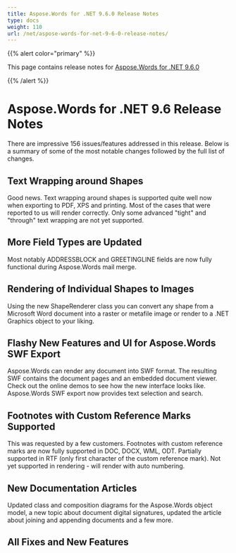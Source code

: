```yaml
---
title: Aspose.Words for .NET 9.6.0 Release Notes
type: docs
weight: 110
url: /net/aspose-words-for-net-9-6-0-release-notes/
---
```


{{% alert color="primary" %}} 

This page contains release notes for [Aspose.Words for .NET 9.6.0](http://www.aspose.com/downloads/words/net/new-releases/aspose.words-for-.net-9.6.0/)

{{% /alert %}} 
# **Aspose.Words for .NET 9.6 Release Notes**
There are impressive 156 issues/features addressed in this release. Below is a summary of some of the most notable changes followed by the full list of changes.
## **Text Wrapping around Shapes**
Good news. Text wrapping around shapes is supported quite well now when exporting to PDF, XPS and printing. Most of the cases that were reported to us will render correctly. Only some advanced "tight" and "through" text wrapping are not yet supported.
## **More Field Types are Updated**
Most notably ADDRESSBLOCK and GREETINGLINE fields are now fully functional during Aspose.Words mail merge.
## **Rendering of Individual Shapes to Images**
Using the new ShapeRenderer class you can convert any shape from a Microsoft Word document into a raster or metafile image or render to a .NET Graphics object to your liking.
## **Flashy New Features and UI for Aspose.Words SWF Export**
Aspose.Words can render any document into SWF format. The resulting SWF contains the document pages and an embedded document viewer. Check out the online demos to see how the new interface looks like. Aspose.Words SWF export now provides text selection and search.
## **Footnotes with Custom Reference Marks Supported**
This was requested by a few customers. Footnotes with custom reference marks are now fully supported in DOC, DOCX, WML, ODT. Partially supported in RTF (only first character of the custom reference mark). Not yet supported in rendering - will render with auto numbering.
## **New Documentation Articles**
Updated class and composition diagrams for the Aspose.Words object model, a new topic about document digital signatures, updated the article about joining and appending documents and a few more.
## **All Fixes and New Features**
